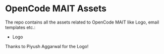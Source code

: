 # OpenCode MAIT Assets
The repo contains all the assets related to OpenCode MAIT like Logo, email templates etc.:
 - Logo

Thanks to Piyush Aggarwal for the Logo!
